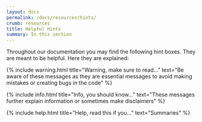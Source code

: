 ```yaml
---
layout: docs
permalink: /docs/resources/hints/
crumb: resources
title: Helpful Hints
summary: In this section
---
```


Throughout our documentation you may find the following hint boxes. They are meant to be helpful. Here they are explained:

{% include warning.html title="Warning, make sure to read..." text="Be aware of these messages as they are essential messages to avoid making mistakes or creating bugs in the code" %}

{% include info.html title="Info, you should know..." text="These messages further explain information or sometimes make disclaimers" %}

{% include help.html title="Help, read this if you..." text="Summaries" %}
